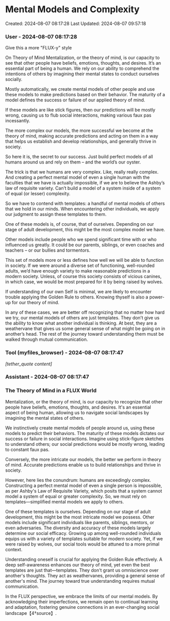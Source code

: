 # Mental Models and Complexity

Created: 2024-08-07 08:17:28
Last Updated: 2024-08-07 09:57:18

### User - 2024-08-07 08:17:28

Give this a more "FLUX-y" style

On Theory of Mind
Mentalization, or the theory of mind, is our capacity to see that other people have beliefs, emotions, thoughts, and desires. It’s an essential part of being a human. We rely on our ability to comprehend the intentions of others by imagining their mental states to conduct ourselves socially.

Mostly automatically, we create mental models of other people and use these models to make predictions based on their behavior. The maturity of a model defines the success or failure of our applied theory of mind.

If these models are like stick figures, then our predictions will be mostly wrong, causing us to flub social interactions, making various faux pas incessantly.

The more complex our models, the more successful we become at the theory of mind, making accurate predictions and acting on them in a way that helps us establish and develop relationships, and generally thrive in society.

So here it is, the secret to our success. Just build perfect models of all humans around us and rely on them – and the world’s our oyster.

The trick is that we humans are very complex. Like, really really complex. And creating a perfect mental model of even a single human with the faculties that we have is actually impossible, if we are to believe the Ashby’s law of requisite variety. Can’t build a model of a system inside of a system of equal (or lesser) complexity. 

So we have to contend with templates: a handful of mental models of others that we hold in our minds. When encountering other individuals, we apply our judgment to assign these templates to them.

One of these models is, of course, that of ourselves. Depending on our stage of adult development, this might be the most complex model we have.

Other models include people who we spend significant time with or who influenced us greatly. It could be our parents, siblings, or even coaches and teachers – or our bullies and tormentors.

This set of models more or less defines how well we will be able to function in society. If we were around a diverse set of functioning, well-rounded adults, we’d have enough variety to make reasonable predictions in a modern society. Unless, of course this society consists of vicious canines, in which case, we would be most prepared for it by being raised by wolves.

If understanding of our own Self is minimal, we are likely to encounter trouble applying the Golden Rule to others. Knowing thyself is also a power-up for our theory of mind.

In any of these cases, we are better off recognizing that no matter how hard we try, our mental models of others are just templates. They don’t give us the ability to know what another individual is thinking. At best, they are a weathervane that gives us some general sense of what might be going on in another’s head. The rest of the journey toward understanding them must be walked through mutual communication.


### Tool (myfiles_browser) - 2024-08-07 08:17:47

*[tether_quote content]*

### Assistant - 2024-08-07 08:17:47

### The Theory of Mind in a FLUX World

Mentalization, or the theory of mind, is our capacity to recognize that other people have beliefs, emotions, thoughts, and desires. It's an essential aspect of being human, allowing us to navigate social landscapes by imagining the mental states of others.

We instinctively create mental models of people around us, using these models to predict their behaviors. The maturity of these models dictates our success or failure in social interactions. Imagine using stick-figure sketches to understand others; our social predictions would be mostly wrong, leading to constant faux pas.

Conversely, the more intricate our models, the better we perform in theory of mind. Accurate predictions enable us to build relationships and thrive in society. 

However, here lies the conundrum: humans are exceedingly complex. Constructing a perfect mental model of even a single person is impossible, as per Ashby's Law of Requisite Variety, which posits that a system cannot model a system of equal or greater complexity. So, we must rely on templates—simplified mental models we apply to others. 

One of these templates is ourselves. Depending on our stage of adult development, this might be the most intricate model we possess. Other models include significant individuals like parents, siblings, mentors, or even adversaries. The diversity and accuracy of these models largely determine our social efficacy. Growing up among well-rounded individuals equips us with a variety of templates suitable for modern society. Yet, if we were raised by wolves, our social tools would be attuned to a more primal context.

Understanding oneself is crucial for applying the Golden Rule effectively. A deep self-awareness enhances our theory of mind, yet even the best templates are just that—templates. They don't grant us omniscience over another's thoughts. They act as weathervanes, providing a general sense of another's mind. The journey toward true understanding requires mutual communication.

In the FLUX perspective, we embrace the limits of our mental models. By acknowledging their imperfections, we remain open to continual learning and adaptation, fostering genuine connections in an ever-changing social landscape【4†source】.

